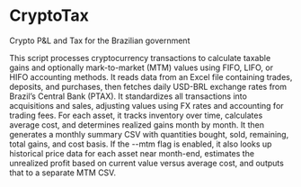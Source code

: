 # CryptoTax
Crypto P&amp;L and Tax for the Brazilian government

This script processes cryptocurrency transactions to calculate taxable gains and optionally mark-to-market (MTM) values using FIFO, LIFO, or HIFO accounting methods. It reads data from an Excel file containing trades, deposits, and purchases, then fetches daily USD-BRL exchange rates from Brazil’s Central Bank (PTAX). It standardizes all transactions into acquisitions and sales, adjusting values using FX rates and accounting for trading fees. For each asset, it tracks inventory over time, calculates average cost, and determines realized gains month by month. It then generates a monthly summary CSV with quantities bought, sold, remaining, total gains, and cost basis. If the --mtm flag is enabled, it also looks up historical price data for each asset near month-end, estimates the unrealized profit based on current value versus average cost, and outputs that to a separate MTM CSV.
